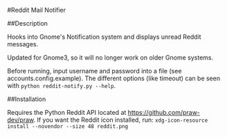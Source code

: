 #Reddit Mail Notifier


##Description

Hooks into Gnome's Notification system and displays unread Reddit messages.

Updated for Gnome3, so it will no longer work on older Gnome systems.

Before running, input username and password into a file
  (see accounts.config.example). The different options (like timeout) can be
  seen with `python reddit-notify.py --help`.


##Installation

Requires the Python Reddit API located at https://github.com/praw-dev/praw.
If you want the Reddit icon installed, run:
  `xdg-icon-resource install --novendor --size 48 reddit.png`
